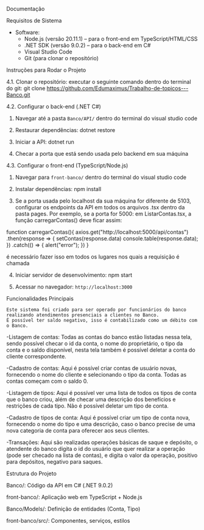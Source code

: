 Documentação

Requisitos de Sistema
* Software:
  - Node.js (versão 20.11.1) – para o front-end em TypeScript/HTML/CSS
  - .NET SDK (versão 9.0.2) – para o back-end em C#
  - Visual Studio Code
  - Git (para clonar o repositório)

Instruções para Rodar o Projeto

4.1. Clonar o repositório:
executar o seguinte comando dentro do terminal do git:
git clone https://github.com/Edumaximus/Trabalho-de-topicos---Banco.git

4.2. Configurar o back-end (.NET C#)

1. Navegar até a pasta `Banco/API/` dentro do terminal do visual studio code

2. Restaurar dependências:
dotnet restore

3. Iniciar a API:
dotnet run

4. Checar a porta que está sendo usada pelo backend em sua máquina

4.3. Configurar o front-end (TypeScript/Node.js)

1. Navegar para `front-banco/` dentro do terminal do visual studio code

2. Instalar dependências:
npm install

3. Se a porta usada pelo localhost da sua máquina for diferente de 5103, configurar os endpoints da API em todos os arquivos .tsx dentro da pasta pages. Por exemplo, se a porta for 5000:
em ListarContas.tsx, a função carregarContas() deve ficar assim:

function carregarContas(){
    axios.get("http://localhost:5000/api/contas")
    .then(response => {
        setContas(response.data)
        console.table(response.data);
        })
    .catch(() => {
        alert("error");
    })
}

é necessário fazer isso em todos os lugares nos quais a requisição é chamada

4. Iniciar servidor de desenvolvimento:
npm start

5. Acessar no navegador: `http://localhost:3000`

Funcionalidades Principais

	Este sistema foi criado para ser operado por funcionários do banco realizando atendimentos presenciais a clientes no Banco.
	É possível ter saldo negativo, isso é contabilizado como um débito com o Banco.

-Listagem de contas: Todas as contas do banco estão listadas nessa tela, sendo possível checar o id da conta, o nome do proprietário, o tipo da conta e o saldo disponível, nesta tela também é possível deletar a conta do cliente correspondente.

-Cadastro de contas: Aqui é possível criar contas de usuário novas, fornecendo o nome do cliente e selecionando o tipo da conta. Todas as contas começam com o saldo 0.

-Listagem de tipos: Aqui é possível ver uma lista de todos os tipos de conta que o banco criou, além de checar uma descrição dos benefícios e restrições de cada tipo. Não é possível deletar um tipo de conta.

-Cadastro de tipos de conta: Aqui é possível criar um tipo de conta nova, fornecendo o nome do tipo e uma descrição, caso o banco precise de uma nova categoria de conta para oferecer aos seus clientes.

-Transações: Aqui são realizadas operações básicas de saque e depósito, o atendente do banco digita o id do usuário que quer realizar a operação (pode ser checado na lista de contas), e digita o valor da operação, positivo para depósitos, negativo para saques.

Estrutura do Projeto

Banco/: Código da API em C# (.NET 9.0.2)

front-banco/: Aplicação web em TypeScript + Node.js

Banco/Models/: Definição de entidades (Conta, Tipo)

front-banco/src/: Componentes, serviços, estilos